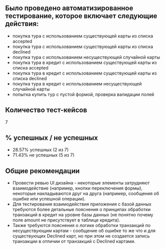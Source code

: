## Было проведено автоматизированное тестирование, которое включает следующие действия:
- покупка тура с использованием существующей карты из списка accepted
- покупка тура с использованием существующей карты из списка declined
- покупка тура с использованием несуществующей случайной карты
- покупка тура в кредит с использованием существующей карты из списка accepted
- покупка тура в кредит с использованием существующей карты из списка declined
- покупка тура в кредит с использованием несуществующей случайной карты
- попытка купить тур с пустой формой, проверка валидации полей

## Количество тест-кейсов
7

## % успешных / не успешных
- 28.57% успешных (2 из 7)
- 71.43% не успешных (5 из 7)

## Общие рекомендации
- Провести ревью UI дизайна - некоторые элементы затрудняют взаимодействие (например, кнопки переключения формы), некоторые накладываются друг на друга (например, сообщения об ошибке или успешной операции).
- Для тестирования взаимодействия приложения с базой данных требуются более детальные пояснения о принципах обработки транзакций в кредит на уровне базы данных (не понятно почему поле amount не присутствует в таблице кредита). 
- Также требуются пояснения о логике обработки транзакций по несуществующим картам - сообщение об ошибке то же что и для существующих Declined карт, но при этом не создается запись транзакции в отличии от транзакций с Declined картами.
